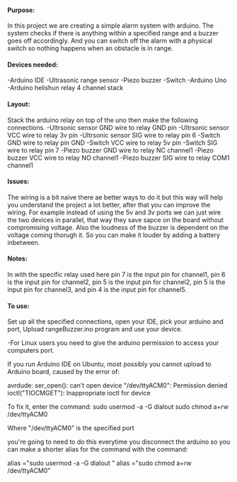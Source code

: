 #### Purpose: 
In this project we are creating a simple alarm system with arduino. The system checks if there is anything within a specified range and a buzzer goes off accordingly. And you can switch off the alarm with a physical switch so nothing happens when an obstacle is in range.

#### Devices needed:
-Arduino IDE
-Ultrasonic range sensor
-Piezo buzzer
-Switch
-Arduino Uno
-Arduino helishun relay 4 channel stack

#### Layout:
Stack the arduino relay on top of the uno then make the following connections.
-Ultrsonic sensor GND wire to relay GND pin
-Ultrsonic sensor VCC wire to relay 3v pin
-Ultrsonic sensor SIG wire to relay pin 6
-Switch GND wire to relay pin GND
-Switch VCC wire to relay 5v pin
-Switch SIG wire to relay pin 7
-Piezo buzzer GND wire to relay NC channel1 
-Piezo buzzer VCC wire to relay NO channel1 
-Piezo buzzer SIG wire to relay COM1 channel1 

#### Issues:
The wiring is a bit naive there ae better ways to do it but this way will help you understand the project a lot better, after that you can improve the wiring. For example instead of using the 5v and 3v ports we can just wire the two devices in parallel, that way they save sapce on the board without compromising voltage.
Also the loudness of the buzzer is dependent on the voltage coming thorugh it. So you can make it louder by adding a battery inbetween.

#### Notes:
In with the specific relay used here pin 7 is the input pin for channel1, pin 6 is the input pin for channel2, pin 5 is the input pin for channel2, pin 5 is the input pin for channel3, and pin 4 is the input pin for channel5.

#### To use:
Set up all the specified connections, open your IDE, pick your arduino and port, Upload rangeBuzzer.ino program and use your device.

-For Linux users you need to give the arduino permission to access your computers port.

If you run Arduino IDE on Ubuntu, most possibly you cannot upload to Arduino board, caused by the error of:

avrdude: ser_open(): can't open device "/dev/ttyACM0": Permission denied
ioctl("TIOCMGET"): Inappropriate ioctl for device

To fix it, enter the command:
sudo usermod -a -G dialout <username>
sudo chmod a+rw /dev/ttyACM0

Where "/dev/ttyACM0" is the specified port

you're going to need to do this everytime you disconnect the arduino so you can make a shorter alias for the command with the command:

alias <new-command-name>="sudo usermod -a -G dialout <username>"
alias <new-command-name>="sudo chmod a+rw /dev/ttyACM0"




